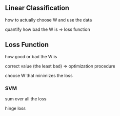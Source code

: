 ## Linear Classification

how to actually choose W and use the data

quantify how bad the W is => loss function



## Loss Function

how good or bad the W is

correct value (the least bad) => optimization procedure

choose W that minimizes the loss



### SVM

sum over all the loss

hinge loss
